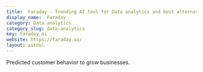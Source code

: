 ```yaml
---
title:  Faraday - Trending AI tool for Data analytics and best alternatives
display_name:  Faraday
category: Data analytics
category_slug: data-analytics
key: faraday_ai
website: https://faraday.ai/
layout: aitool
---
```


Predicted customer behavior to grow businesses.
